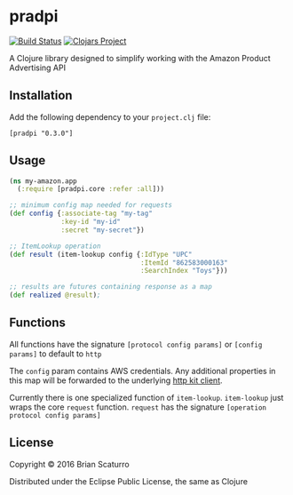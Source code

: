 # pradpi

[![Build Status](https://travis-ci.org/brianium/pradpi.svg?branch=master)](https://travis-ci.org/brianium/pradpi)
[![Clojars Project](https://img.shields.io/clojars/v/pradpi.svg)](https://clojars.org/pradpi)

A Clojure library designed to simplify working with the Amazon Product Advertising API

## Installation

Add the following dependency to your `project.clj` file:

```
[pradpi "0.3.0"]
```

## Usage

```clojure
(ns my-amazon.app
  (:require [pradpi.core :refer :all]))

;; minimum config map needed for requests
(def config {:associate-tag "my-tag"
             :key-id "my-id"
             :secret "my-secret"})

;; ItemLookup operation 
(def result (item-lookup config {:IdType "UPC"
                                 :ItemId "862583000163"
                                 :SearchIndex "Toys"}))

;; results are futures containing response as a map
(def realized @result);
```

## Functions

All functions have the signature `[protocol config params]` or `[config params]` to default to `http`

The `config` param contains AWS credentials. Any additional properties in this map will be forwarded
to the underlying [http kit client](http://www.http-kit.org/client.html).

Currently there is one specialized function of `item-lookup`. `item-lookup` just wraps the core `request`
function. `request` has the signature `[operation protocol config params]`

## License

Copyright © 2016 Brian Scaturro

Distributed under the Eclipse Public License, the same as Clojure
